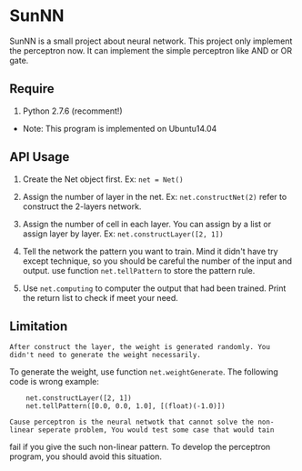 <!---
layout: intro
title: SunNN
-->

# SunNN 

SunNN is a small project about neural network. This project only implement the perceptron now. It can implement the simple perceptron like AND or OR gate.

## Require
1. Python 2.7.6 (recomment!)

* Note: This program is implemented on Ubuntu14.04

## API Usage
1. Create the Net object first. Ex: ```net = Net()```

2. Assign the number of layer in the net. Ex: ```net.constructNet(2)``` refer to construct the 2-layers network.

3. Assign the number of cell in each layer. You can assign by a list or assign layer by layer.
Ex: ```net.constructLayer([2, 1])```

4. Tell the network the pattern you want to train. Mind it didn't have try except technique, so you should be careful the number of the input and output. use function ```net.tellPattern``` to store the pattern rule.

5. Use ```net.computing``` to computer the output that had been trained. Print the return list to check if meet your need.


## Limitation
    After construct the layer, the weight is generated randomly. You didn't need to generate the weight necessarily.
To generate the weight, use function ```net.weightGenerate```. The following code is wrong example:
```
	net.constructLayer([2, 1])
	net.tellPattern([0.0, 0.0, 1.0], [(float)(-1.0)])
```
    Cause perceptron is the neural netwotk that cannot solve the non-linear seperate problem, You would test some case that would tain 
fail if you give the such non-linear pattern. To develop the perceptron program, you should avoid this situation.
